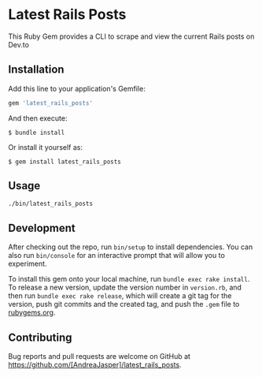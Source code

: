 # Latest Rails Posts

This Ruby Gem provides a CLI to scrape and view the current Rails posts on Dev.to

## Installation

Add this line to your application's Gemfile:

```ruby
gem 'latest_rails_posts'
```

And then execute:

    $ bundle install

Or install it yourself as:

    $ gem install latest_rails_posts

## Usage

    ./bin/latest_rails_posts

## Development

After checking out the repo, run `bin/setup` to install dependencies. You can also run `bin/console` for an interactive prompt that will allow you to experiment.

To install this gem onto your local machine, run `bundle exec rake install`. To release a new version, update the version number in `version.rb`, and then run `bundle exec rake release`, which will create a git tag for the version, push git commits and the created tag, and push the `.gem` file to [rubygems.org](https://rubygems.org).

## Contributing

Bug reports and pull requests are welcome on GitHub at https://github.com/[AndreaJasper]/latest_rails_posts.
